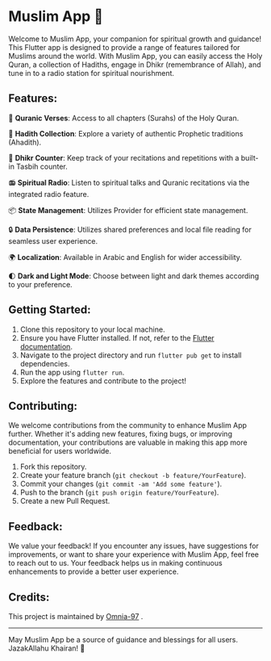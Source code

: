 # Muslim App 🕌

Welcome to Muslim App, your companion for spiritual growth and guidance! This Flutter app is designed to provide a range of features tailored for Muslims around the world. With Muslim App, you can easily access the Holy Quran, a collection of Hadiths, engage in Dhikr (remembrance of Allah), and tune in to a radio station for spiritual nourishment.

## Features:

📖 **Quranic Verses**: Access to all chapters (Surahs) of the Holy Quran.
  
🕌 **Hadith Collection**: Explore a variety of authentic Prophetic traditions (Ahadith).

📿 **Dhikr Counter**: Keep track of your recitations and repetitions with a built-in Tasbih counter.

📻 **Spiritual Radio**: Listen to spiritual talks and Quranic recitations via the integrated radio feature.

📦 **State Management**: Utilizes Provider for efficient state management.

🔒 **Data Persistence**: Utilizes shared preferences and local file reading for seamless user experience.

🌍 **Localization**: Available in Arabic and English for wider accessibility.

🌓 **Dark and Light Mode**: Choose between light and dark themes according to your preference.

## Getting Started:

1. Clone this repository to your local machine.
2. Ensure you have Flutter installed. If not, refer to the [Flutter documentation](https://flutter.dev/docs/get-started/install).
3. Navigate to the project directory and run `flutter pub get` to install dependencies.
4. Run the app using `flutter run`.
5. Explore the features and contribute to the project!

## Contributing:

We welcome contributions from the community to enhance Muslim App further. Whether it's adding new features, fixing bugs, or improving documentation, your contributions are valuable in making this app more beneficial for users worldwide.

1. Fork this repository.
2. Create your feature branch (`git checkout -b feature/YourFeature`).
3. Commit your changes (`git commit -am 'Add some feature'`).
4. Push to the branch (`git push origin feature/YourFeature`).
5. Create a new Pull Request.

## Feedback:

We value your feedback! If you encounter any issues, have suggestions for improvements, or want to share your experience with Muslim App, feel free to reach out to us. Your feedback helps us in making continuous enhancements to provide a better user experience.

## Credits:

This project is maintained by [Omnia-97](https://github.com/Omnia-97) .

---

May Muslim App be a source of guidance and blessings for all users. JazakAllahu Khairan! 🌟


